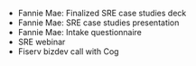 - Fannie Mae: Finalized SRE case studies deck
- Fannie Mae: SRE case studies presentation
- Fannie Mae: Intake questionnaire
- SRE webinar
- Fiserv bizdev call with Cog
